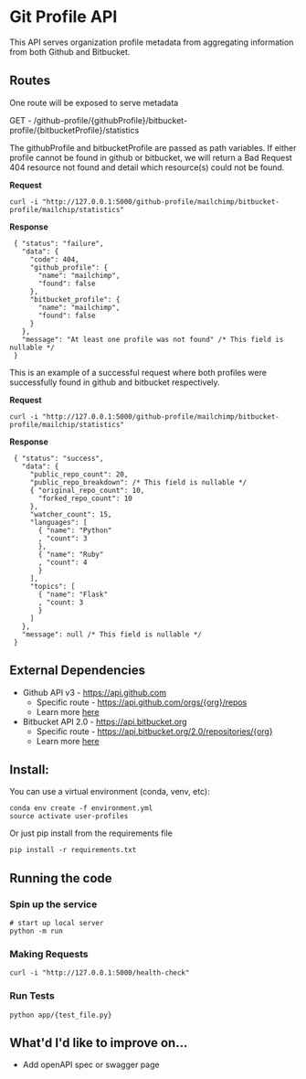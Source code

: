 # Git Profile API

This API serves organization profile metadata from aggregating information from both Github and Bitbucket. 

## Routes

One route will be exposed to serve metadata

GET - /github-profile/{githubProfile}/bitbucket-profile/{bitbucketProfile}/statistics

The githubProfile and bitbucketProfile are passed as path variables. If either profile cannot be found in github or bitbucket, we will return a Bad Request 404 resource not found and detail which resource(s) could not be found.

**Request**

```
curl -i "http://127.0.0.1:5000/github-profile/mailchimp/bitbucket-profile/mailchip/statistics"
```

**Response**

```
 { "status": "failure",
   "data": {
     "code": 404,
     "github_profile": {
       "name": "mailchimp",
       "found": false
     },
     "bitbucket_profile": {
       "name": "mailchimp",
       "found": false
     }
   },
   "message": "At least one profile was not found" /* This field is nullable */
 }
```

This is an example of a successful request where both profiles were successfully found in github and bitbucket respectively.

**Request**

```
curl -i "http://127.0.0.1:5000/github-profile/mailchimp/bitbucket-profile/mailchip/statistics"
```

**Response**

```
 { "status": "success",
   "data": {
     "public_repo_count": 20,
     "public_repo_breakdown": /* This field is nullable */
     { "original_repo_count": 10,
       "forked_repo_count": 10
     },
     "watcher_count": 15,
     "languages": [
       { "name": "Python"
       , "count": 3
       },
       { "name": "Ruby"
       , "count": 4
       }
     ],
     "topics": [
       { "name": "Flask"
       , "count: 3
       }
     ]
   },
   "message": null /* This field is nullable */
 }
```

## External Dependencies

* Github API v3 - https://api.github.com
  * Specific route - https://api.github.com/orgs/{org}/repos  
  * Learn more [here](https://docs.github.com/en/developers/overview/about-githubs-apis)
* Bitbucket API 2.0 - https://api.bitbucket.org
  * Specific route - https://api.bitbucket.org/2.0/repositories/{org}
  * Learn more [here](https://developer.atlassian.com/bitbucket/api/2/reference/meta/pagination)

## Install:

You can use a virtual environment (conda, venv, etc):
```
conda env create -f environment.yml
source activate user-profiles
```

Or just pip install from the requirements file
``` 
pip install -r requirements.txt
```

## Running the code

### Spin up the service

```
# start up local server
python -m run 
```

### Making Requests

```
curl -i "http://127.0.0.1:5000/health-check"
```

### Run Tests

```
python app/{test_file.py}
```

## What'd I'd like to improve on...
* Add openAPI spec or swagger page
